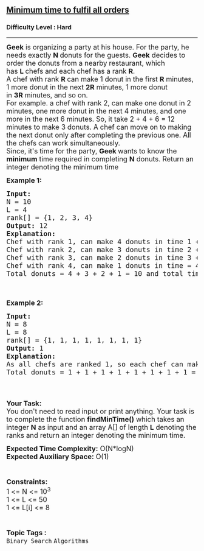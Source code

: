 <h2><a href="https://practice.geeksforgeeks.org/problems/minimum-time-to-fulfil-all-orders/1?page=1&difficulty[]=2&category[]=Binary%20Search&sortBy=submissions">Minimum time to fulfil all orders</a></h2><h3>Difficulty Level : Hard</h3><hr><div class="problems_problem_content__Xm_eO"><p><span style="font-size:18px"><strong>Geek</strong>&nbsp;is organizing a party at his house. For the party, he needs exactly&nbsp;<strong>N&nbsp;</strong>donuts for the guests.&nbsp;<strong>Geek</strong>&nbsp;decides to order the donuts from a nearby restaurant, which has&nbsp;<strong>L&nbsp;</strong>chefs and each chef has a rank <strong>R</strong>.&nbsp;<br>
A chef with rank&nbsp;<strong>R&nbsp;</strong>can make 1 donut in the first&nbsp;<strong>R</strong>&nbsp;minutes, 1 more donut in the next&nbsp;<strong>2R</strong>&nbsp;minutes, 1 more donut in&nbsp;<strong>3R</strong>&nbsp;minutes, and so on.<br>
For example. a chef with rank 2, can make one&nbsp;donut in 2 minutes, one more donut in the next 4 minutes, and one more in the next 6 minutes. So, it take 2 + 4 + 6 = 12 minutes to make 3 donuts. A chef can move on to making the next donut only after completing the previous one. All the chefs can work simultaneously.<br>
Since,&nbsp;it's time for the party,&nbsp;<strong>Geek&nbsp;</strong>wants to know the <strong>minimum</strong> time required in completing&nbsp;<strong>N</strong>&nbsp;donuts. Return an integer denoting the minimum time</span></p>

<p><span style="font-size:18px"><strong>Example 1:</strong></span></p>

<pre><span style="font-size:18px"><strong>Input:</strong>
N = 10
L = 4
rank[] = {1, 2, 3, 4}
<strong>Output: </strong>12
<strong>Explanation:</strong> 
Chef with rank 1, can make 4 donuts in time 1 + 2 + 3 + 4 = 10 mins
Chef with rank 2, can make 3 donuts in time 2 + 4 + 6 = 12 mins
Chef with rank 3, can make 2 donuts in time 3 + 6 = 9 mins
Chef with rank 4, can make 1 donuts in time = 4 minutes
Total donuts = 4 + 3 + 2 + 1 = 10 and total time = 12 minutes.


</span></pre>

<p><span style="font-size:18px"><strong>Example 2:</strong></span></p>

<pre><span style="font-size:18px"><strong>Input:</strong>
N = 8
L = 8
rank[] = {1, 1, 1, 1, 1, 1, 1, 1}
<strong>Output: </strong>1
<strong>Explanation:</strong> 
As all chefs are ranked 1, so each chef can make 1 donuts 1 min.
Total donuts = 1 + 1 + 1 + 1 + 1 + 1 + 1 + 1 = 8 and total time = 1 minute. 
</span>
</pre>

<p>&nbsp;</p>

<p><span style="font-size:18px"><strong>Your Task:&nbsp;&nbsp;</strong><br>
You don't need to read input or print anything. Your task is to complete the function <strong>findMinTime</strong><strong>()</strong>&nbsp;which takes an integer&nbsp;<strong>N</strong>&nbsp;as input and an array A[] of length&nbsp;<strong>L</strong>&nbsp;denoting the ranks and return an integer denoting the minimum time.</span></p>

<p><span style="font-size:18px"><strong>Expected Time Complexity:</strong>&nbsp;O(N*logN)<br>
<strong>Expected Auxiliary Space:</strong> O(1)</span></p>

<p>&nbsp;</p>

<p><span style="font-size:18px"><strong>Constraints:</strong><br>
1 &lt;= N&nbsp;&lt;= 10<sup>3</sup><br>
1 &lt;= L&nbsp;&lt;= 50<br>
1 &lt;= L[i]&nbsp;&lt;= 8</span></p>
</div><br><p><span style=font-size:18px><strong>Topic Tags : </strong><br><code>Binary Search</code>&nbsp;<code>Algorithms</code>&nbsp;